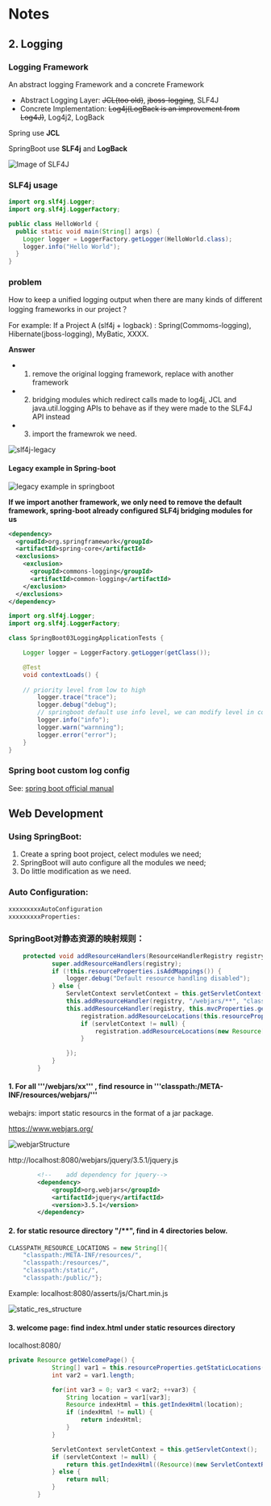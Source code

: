 # Notes

## 2. Logging 

### Logging Framework

An abstract logging Framework and a concrete Framework
- Abstract Logging Layer: ~~JCL(too old)~~, ~~jboss-logging~~, SLF4J
- Concrete Implementation: ~~Log4j(LogBack is an improvement from Log4J)~~, Log4j2, LogBack

Spring use **JCL**

SpringBoot use **SLF4j** and **LogBack**


![Image of SLF4J](http://www.slf4j.org/images/concrete-bindings.png)




### SLF4j usage

```java
import org.slf4j.Logger;
import org.slf4j.LoggerFactory;

public class HelloWorld {
  public static void main(String[] args) {
    Logger logger = LoggerFactory.getLogger(HelloWorld.class);
    logger.info("Hello World");
  }
}
```



### problem

How to keep a unified logging output when there are many kinds of different logging frameworks in our project？

For example: If a Project A (slf4j + logback) : Spring(Commoms-logging), Hibernate(jboss-logging), MyBatic, XXXX.

**Answer**
- 1. remove the original logging framework, replace with another framework
- 2. bridging modules which redirect calls made to log4j, JCL and java.util.logging APIs to behave as if they were made to the SLF4J API instead
- 3. import the framewrok we need.


![slf4j-legacy](http://www.slf4j.org/images/legacy.png)


#### Legacy example in Spring-boot
![legacy example in springboot](https://github.com/DaiJiChen/Spring/blob/main/images/logging-bridge-module-example-in%20spring-boot.jpg)

**If we import another framework, we only need to remove the default framework, spring-boot already configured SLF4j bridging modules for us**

```xml
<dependency>
  <groudId>org.springframework</groupId>
  <artifactId>spring-core</artifactId>
  <exclusions>
    <exclusion>
      <groupId>commons-logging</groupId>
      <artifactId>common-logging</artifactId>
    </exclusion>
  </exclusions>
</dependency>
```

```java
import org.slf4j.Logger;
import org.slf4j.LoggerFactory;

class SpringBoot03LoggingApplicationTests {

	Logger logger = LoggerFactory.getLogger(getClass());

	@Test
	void contextLoads() {
  
    // priority level from low to high
		logger.trace("trace");
		logger.debug("debug");
		// springboot default use info level, we can modify level in configuration file
		logger.info("info");
		logger.warn("warnning");
		logger.error("error");
	}
}
```


### Spring boot custom log config
See: [spring boot official manual](https://docs.spring.io/spring-boot/docs/2.1.1.RELEASE/reference/html/boot-features-logging.html#boot-features-custom-log-configuration)



## Web Development

### Using SpringBoot:
1. Create a spring boot project, celect modules we need;
2. SpringBoot will auto configure all the modules we need;
3. Do little modification as we need.

### Auto Configuration:
```xml
xxxxxxxxxAutoConfiguration
xxxxxxxxxProperties:
```

### SpringBoot对静态资源的映射规则：

```java
	protected void addResourceHandlers(ResourceHandlerRegistry registry) {
            super.addResourceHandlers(registry);
            if (!this.resourceProperties.isAddMappings()) {
                logger.debug("Default resource handling disabled");
            } else {
                ServletContext servletContext = this.getServletContext();
                this.addResourceHandler(registry, "/webjars/**", "classpath:/META-INF/resources/webjars/");
                this.addResourceHandler(registry, this.mvcProperties.getStaticPathPattern(), (registration) -> {
                    registration.addResourceLocations(this.resourceProperties.getStaticLocations());
                    if (servletContext != null) {
                        registration.addResourceLocations(new Resource[]{new ServletContextResource(servletContext, "/")});
                    }

                });
            }
        }
```

#### 1. For all '''/webjars/xx''' , find resource in '''classpath:/META-INF/resources/webjars/'''

webajrs: import static resourcs in the format of a jar package.

https://www.webjars.org/

![webjarStructure](https://github.com/DaiJiChen/Spring/blob/main/images/webjar-structure.png?raw=true)

http://localhost:8080/webjars/jquery/3.5.1/jquery.js

```xml
		<!--	add dependency for jquery-->
		<dependency>
			<groupId>org.webjars</groupId>
			<artifactId>jquery</artifactId>
			<version>3.5.1</version>
		</dependency>
```

#### 2. for static resource directory "/**", find in 4 directories below.

```java
CLASSPATH_RESOURCE_LOCATIONS = new String[]{
	"classpath:/META-INF/resources/", 
	"classpath:/resources/", 
	"classpath:/static/", 
	"classpath:/public/"};
```

Example: localhost:8080/asserts/js/Chart.min.js

![static_res_structure](static-res.jpg)


#### 3. welcome page: find index.html under static resources directory

localhost:8080/

```java
private Resource getWelcomePage() {
            String[] var1 = this.resourceProperties.getStaticLocations();
            int var2 = var1.length;

            for(int var3 = 0; var3 < var2; ++var3) {
                String location = var1[var3];
                Resource indexHtml = this.getIndexHtml(location);
                if (indexHtml != null) {
                    return indexHtml;
                }
            }

            ServletContext servletContext = this.getServletContext();
            if (servletContext != null) {
                return this.getIndexHtml((Resource)(new ServletContextResource(servletContext, "/")));
            } else {
                return null;
            }
        }
```

